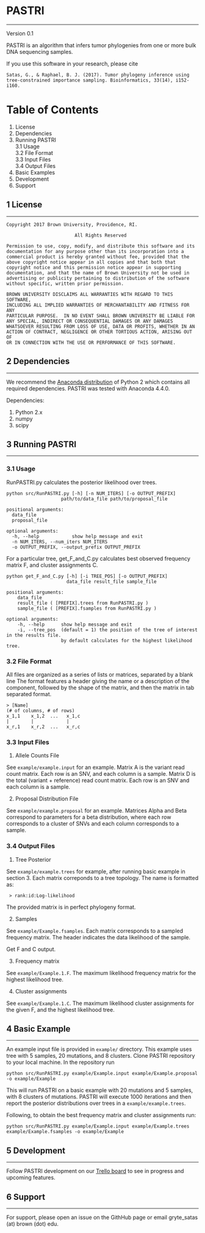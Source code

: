 # PASTRI
------

Version 0.1

PASTRI is an algorithm that infers tumor phylogenies from one or more bulk DNA sequencing samples.

If you use this software in your research, please cite

``
Satas, G., & Raphael, B. J. (2017). Tumor phylogeny inference using tree-constrained importance sampling. Bioinformatics, 33(14), i152-i160.
``

# Table of Contents

1. License
2. Dependencies
3. Running PASTRI  
    3.1 Usage  
    3.2 File Format  
    3.3 Input Files  
    3.4 Output Files  
4. Basic Examples  
5. Development 
6. Support
    

## 1 License
----

```
Copyright 2017 Brown University, Providence, RI.

                         All Rights Reserved

Permission to use, copy, modify, and distribute this software and its  
documentation for any purpose other than its incorporation into a  
commercial product is hereby granted without fee, provided that the  
above copyright notice appear in all copies and that both that  
copyright notice and this permission notice appear in supporting  
documentation, and that the name of Brown University not be used in  
advertising or publicity pertaining to distribution of the software  
without specific, written prior permission.  

BROWN UNIVERSITY DISCLAIMS ALL WARRANTIES WITH REGARD TO THIS SOFTWARE,  
INCLUDING ALL IMPLIED WARRANTIES OF MERCHANTABILITY AND FITNESS FOR ANY  
PARTICULAR PURPOSE.  IN NO EVENT SHALL BROWN UNIVERSITY BE LIABLE FOR  
ANY SPECIAL, INDIRECT OR CONSEQUENTIAL DAMAGES OR ANY DAMAGES  
WHATSOEVER RESULTING FROM LOSS OF USE, DATA OR PROFITS, WHETHER IN AN    
ACTION OF CONTRACT, NEGLIGENCE OR OTHER TORTIOUS ACTION, ARISING OUT OF  
OR IN CONNECTION WITH THE USE OR PERFORMANCE OF THIS SOFTWARE.  
```

## 2 Dependencies
---

We recommend the [Anaconda distribution](https://www.continuum.io/downloads) of Python 2 which contains all required 
dependencies. PASTRI was tested with Anaconda 4.4.0.

Dependencies:

1. Python 2.x
2. numpy
3. scipy


## 3 Running PASTRI
-----

### 3.1 Usage

RunPASTRI.py calculates the posterior likelihood over trees. 

```
python src/RunPASTRI.py [-h] [-n NUM_ITERS] [-o OUTPUT_PREFIX]
                    path/to/data_file path/to/proposal_file

positional arguments:
  data_file
  proposal_file

optional arguments:
  -h, --help            show help message and exit
  -n NUM_ITERS, --num_iters NUM_ITERS
  -o OUTPUT_PREFIX, --output_prefix OUTPUT_PREFIX
```

For a particular tree, get_F_and_C.py calculates best observed frequency matrix F, and cluster assignments C.

```
python get_F_and_C.py [-h] [-i TREE_POS] [-o OUTPUT_PREFIX]
                      data_file result_file sample_file

positional arguments:
    data_file
    result_file ( [PREFIX].trees from RunPASTRI.py )
    sample_file ( [PREFIX].fsamples from RunPASTRI.py )

optional arguments:
    -h, --help      show help message and exit
    -i, --tree_pos  (default = 1) the position of the tree of interest in the results file.
                    by default calculates for the highest likelihood tree. 
```

### 3.2 File Format

All files are organized as a series of lists or matrices, separated by a blank line
The format features a header giving the name or a description of the component, 
followed by the shape of the matrix, and then the matrix in tab separated format.

```
> [Name]
(# of columns, # of rows)
x_1,1    x_1,2  ...   x_1,c
|        |            | 
x_r,1    x_r,2  ...   x_r,c
```

### 3.3 Input Files

1. Allele Counts File

See `example/example.input` for an example. 
Matrix A is the variant read count matrix. Each row is an SNV, and each column is a sample.
Matrix D is the total (variant + reference) read count matrix. Each row is an SNV and each column is a sample. 

2. Proposal Distribution File

See `example/example.proposal` for an example.
Matrices Alpha and Beta correspond to parameters for a beta distribution, where each row corresponds to a
cluster of SNVs and each column corresponds to a sample. 


### 3.4 Output Files

1. Tree Posterior

See `example/example.trees` for example, after running basic example in section 3. 
Each matrix correponds to a tree topology. The name is formatted as:

```
 > rank:id:Log-likelihood
```

The provided matrix is in perfect phylogeny format. 

2. Samples

See `example/Example.fsamples`. Each matrix corresponds to a sampled frequency matrix. The header indicates 
the data likelihood of the sample.

Get F and C output.

3. Frequency matrix  

See `example/Example.1.F`. The maximum likelihood frequency matrix for the highest likelihood tree.

4. Cluster assignments

See `example/Example.1.C`. The maximum likelihood cluster assignments for the given F, and the highest likelihood tree.


## 4 Basic Example
-----

An example input file is provided in `example/` directory. This example uses tree with 5 samples, 20 mutations, and 8 clusters. 
Clone PASTRI repository to your local machine. In the repository run 

```
python src/RunPASTRI.py example/Example.input example/Example.proposal -o example/Example
```

This will run PASTRI on a basic example with 20 mutations and 5 samples, with 8 clusters of mutations. 
PASTRI will execute 1000 iterations and then report the posterior distributions over trees in a `example/example.trees`. 

Following, to obtain the best frequency matrix and cluster assignments run:

```
python src/RunPASTRI.py example/Example.input example/Example.trees example/Example.fsamples -o example/Example
```


## 5 Development
-----

Follow PASTRI development on our [Trello board](https://trello.com/b/4AKPd5GN/pastri-development) to see in progress and upcoming features. 

## 6 Support
-----

For support, please open an issue on the GithHub page or email gryte_satas (at) brown (dot) edu.
